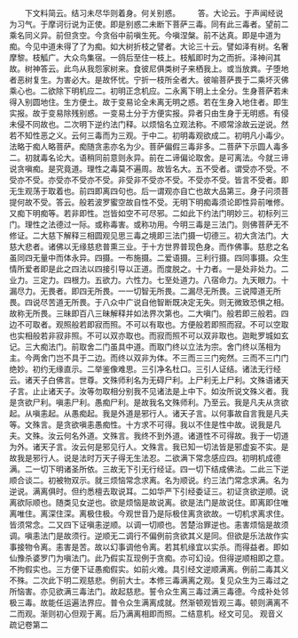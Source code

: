 <!-- { "loadSidebar": true } -->
　　下文料简云。结习未尽华则着身。何关别惑。
　　答。大论云。于声闻经说为习气。于摩诃衍说为正使。即是别惑二未断下菩萨三毒。同有此三毒者。望前二乘名同义异。前但贪空。今贪俗中前嗔生死。今嗔涅槃。前不达真。即是中道为痴。今见中道未得了了为痴。如大树折枝之譬者。大论三十云。譬如泽有树。名奢摩黎。枝觚广。大众鸟集宿。一鸽后至住一枝上。枝觚即时为之而折。泽神问其故。树神答云。此鸟从我怨家树来。食彼尼俱类树子来栖我上。或当放粪。子堕地者恶树复生。为害必大。是故怀忧。宁折一枝所全者大。彼喻菩萨畏于二乘坏灭佛乘心也。二欲除下明机应二。初明正念机应。二永离下明上土全分。生身菩萨若未得入别圆地住。生方便土。故于变易论全未离无明之惑。若在生身入地住者。即生实报。故于变易除残别惑。一变易土分于方便实报。异者只由生身于无明惑。有侵未侵不同故也。二次明下逆约法门释。以烦恼名立观法称。不顺常涂故云逆说。然若不知性恶之义。云何三毒而为三观。于中二。初明毒观欲成二。初明凡小毒少。法略于痴人略菩萨。痴随贪恚亦名为少。菩萨偏假三毒非多。二菩萨下示圆人毒多二。初就毒名论大。语稍同前意则永异。前在二谛偏论取舍。是可离法。今就三谛说贪嗔痴。是究竟道。理性之毒莫不遍周。故皆名大。五不受者。谓受亦不受。不受亦不受。亦受亦不受亦不受。非受非不受亦不受。不受亦不受。皆言不受者。即无生观荡于取着也。前四即离四句也。后一谓观亦自亡也故大品第三。身子问须菩提何故不受。答云。般若波罗蜜空故自性不受。无明下明痴毒须论即性异前唯修。又痴下明痴等。若非即性。岂皆如空不可尽邪。二如此下约法门明妙三。初标列三门。理性之法德过一际。或称毒害。或称功用。今明三毒是三法门。则佛菩萨无不修证。二大慈下解释三相圆观见思三毒之境即三法门摄一切德三。初大贪法门。大慈大悲者。诸佛以无缘慈悲普熏三业。于十方世界普现色身。而作佛事。慈悲之名虽同四无量中而体永异。四摄。一布施摄。二爱语摄。三利行摄。四同事摄。众生情所爱者即是此之四法以四接引导以正道。而度脱之。十力者。一是处非处力。二业力。三定力。四根力。五欲力。六性力。七至处道力。八宿命力。九天眼力。十漏尽力。无畏者。即四无所畏。一一切智无所畏。二漏尽无所畏。三说障道无所畏。四说尽苦道无所畏。于八众中广说自他智断既决定无失。则无微致恐惧之相。故称无所畏。三昧即百八三昧解释并如法界次第也。二大嗔门。般若即三般若。四边不可取者。观照般若即寂而照。不可以有取也。方便般若即照而寂。不可以空取也实相般若非寂非照。不可以双亦取也。而寂而照不可以双非取也。迦毗罗城如玄记。三大痴法门。前取舍二门虽具中道。而取门终以立法为宗。舍门终以荡相为主。今两舍门岂不具于二边。而终以双非为体。不三而三三门宛然。三而不三门门绝妙。初约无缘直示。二举鉴像难思。三引净名杜口。三引人证结。诸法无行经云。诸天子白佛言。世尊。文殊师利名为无碍尸利。上尸利无上尸利。文殊语诸天子言。止止诸天子。汝等勿取相分别我不见诸法是上中下。如汝所说文殊义者。我是贪欲尸利。嗔恚尸利。愚痴尸利。是故我名文殊师利。乃至云。我是凡夫从贪欲起。从嗔恚起。从愚痴起。我是外道是邪行人。诸天子言。以何事故自言我是凡夫等。文殊言。是贪欲嗔恚愚痴性。十方求不可得。我以不住是性中故。说我是凡夫。文殊。汝云何名外道。文殊言。我终不到外道。诸道性不可得故。我于一切道为外。诸天子言。汝云何是邪见行人。文殊言。我已知一切法皆是邪虚妄不实。是故我是邪行人。说是法时万天子得无生法忍。二欲满下常念感应四。初明机成德满。二一切下明诸圣所依。三故无下引无行经证。四一切下结成佛法。二此三下逆顺合谈二。初被物双示。就三烦恼常念求离。名为顺说。约三法门常念求满。名为逆说。满离俱时。但约悉檀去取说耳。二如华严下引经委证三。初证贪欲逆顺。说离欲际顺也。随类见女逆也。欲是烦恼是故说离。欲是法门是故说住。即离即住唯离唯住。离深住深。离极住极。今观世音乃是际极住离贪欲故。一切机求离求住。皆须常念。二又四下证嗔恚逆顺。以调一切顺也。苦楚治罪逆也。恚害烦恼是故须调。嗔恚法门是故须行。逆顺无二调行不偏例前贪欲其义是同。但欲是乐法故作实事接物令离。恚害是苦。故以幻事调他令离。若其机缘宜以实杀。而得益者。即如仙豫杀婆罗门为嗔法门。此乃假实互现例于贪痴。亦可幻设。但得逆顺相即之意。不拘假实也。三方便下证愚痴假实。如前火难。具引经文逆顺满离。例前二毒其义不殊。二次此下明二观慈悲。例前大士。本修三毒满离之观。复见众生为三毒过之所恼害。亦见欲满三毒法门。故起慈悲。誓令众生离三毒过满三毒德。今成补处邻极三毒。故能任运遍法界应。普令众生满离成就。然渐顿观皆观三毒。顿则满离不二而观。渐则初心但观于离。后乃满离相即而照。二结意机。经文可见。
观音义疏记卷第二
